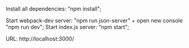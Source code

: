 Install all dependencies: "npm install";

Start webpack-dev server: "npm run json-server" + open new console "npm run dev";
Start index.js server: "npm start";

URL: http://localhost:3000/